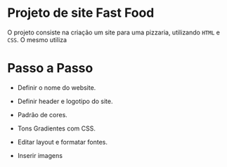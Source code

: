 # Projeto de site Fast Food
O projeto consiste na criação um site para uma pizzaria, utilizando `HTML` e `CSS`.
O mesmo utiliza

# Passo a Passo

- Definir o nome do website.

- Definir header e logotipo do site.

- Padrão de cores.

- Tons Gradientes com CSS.

- Editar layout e formatar fontes.

- Inserir imagens